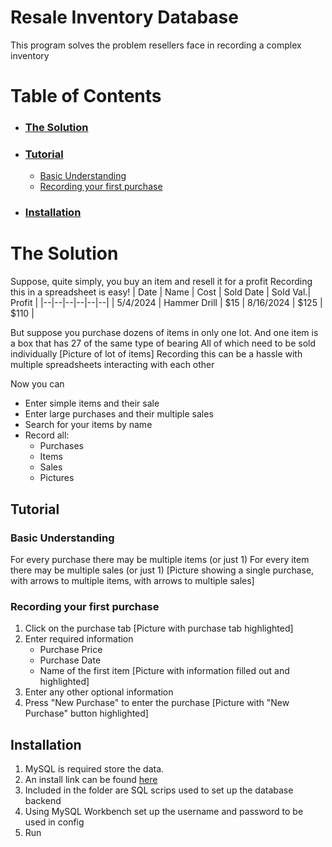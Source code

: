 # Resale Inventory Database
This program solves the problem resellers face in recording a complex inventory

# Table of Contents

* ### [**The Solution**](#the-solution)
* ### [**Tutorial**](#tutorial)
	* [Basic Understanding](#basic-understanding)
	* [Recording your first purchase](#recording-your-first-purchase)
* ### [**Installation**](#installation)



# The Solution
Suppose, quite simply, you buy an item and resell it for a profit
Recording this in a spreadsheet is easy!
| Date | Name | Cost | Sold Date | Sold Val.| Profit |
|--|--|--|--|--|--|
| 5/4/2024 | Hammer Drill | $15 | 8/16/2024 | $125 | $110 |

But suppose you purchase dozens of items in only one lot.
And one item is a box that has 27 of the same type of bearing
All of which need to be sold individually
[Picture of lot of items]
Recording this can be a hassle with multiple spreadsheets interacting with each other


Now you can
* Enter simple items and their sale
* Enter large purchases and their multiple sales
* Search for your items by name
* Record all:
	* Purchases
	* Items
	* Sales
	* Pictures




## Tutorial

### Basic Understanding
For every purchase there may be multiple items (or just  1)
For every item there may be multiple sales (or just 1)
[Picture showing a single purchase, with arrows to multiple items, with arrows to multiple sales]

### Recording your first purchase
1. Click on the purchase tab
	 [Picture with purchase tab highlighted]
2. Enter required information
	* Purchase Price
	* Purchase Date
	* Name of the first item
	[Picture with information filled out and highlighted]
3. Enter any other optional information
4. Press "New Purchase" to enter the purchase
	[Picture with "New Purchase" button highlighted]
## Installation
1. MySQL is required store the data.
2. An install link can be found [here](https://dev.mysql.com/downloads/mysql/)
3. Included in the folder are SQL scrips used to set up the database backend
4. Using MySQL Workbench set up the username and password to be used in config
5. Run
